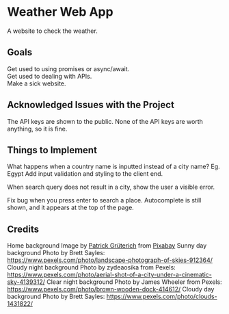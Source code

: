 # Weather Web App

A website to check the weather.

## Goals

Get used to using promises or async/await.  
Get used to dealing with APIs.  
Make a sick website.

## Acknowledged Issues with the Project

The API keys are shown to the public. None of the API keys are worth anything, so it is fine.

## Things to Implement

What happens when a country name is inputted instead of a city name? Eg. Egypt
Add input validation and styling to the client end.

When search query does not result in a city, show the user a visible error.

Fix bug when you press enter to search a place. Autocomplete is still shown, and it
appears at the top of the page.

## Credits

Home background Image by <a href="https://pixabay.com/users/knipsling-8647595/?utm_source=link-attribution&utm_medium=referral&utm_campaign=image&utm_content=3820363">Patrick Grüterich</a> from <a href="https://pixabay.com//?utm_source=link-attribution&utm_medium=referral&utm_campaign=image&utm_content=3820363">Pixabay</a>
Sunny day background Photo by Brett Sayles: https://www.pexels.com/photo/landscape-photograph-of-skies-912364/
Cloudy night background Photo by zydeaosika from Pexels: https://www.pexels.com/photo/aerial-shot-of-a-city-under-a-cinematic-sky-4139312/
Clear night background Photo by James Wheeler from Pexels: https://www.pexels.com/photo/brown-wooden-dock-414612/
Cloudy day background Photo by Brett Sayles: https://www.pexels.com/photo/clouds-1431822/
